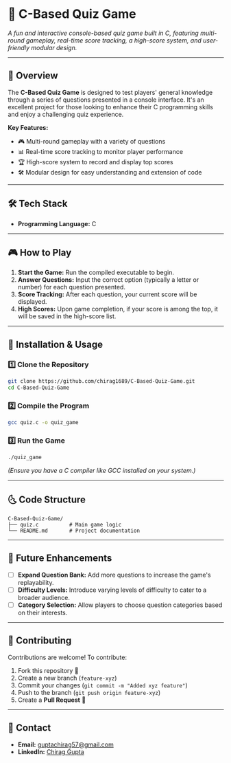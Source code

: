 # 🧠 C-Based Quiz Game

_A fun and interactive console-based quiz game built in C, featuring multi-round gameplay, real-time score tracking, a high-score system, and user-friendly modular design._

---

## 📌 Overview

The **C-Based Quiz Game** is designed to test players' general knowledge through a series of questions presented in a console interface. It's an excellent project for those looking to enhance their C programming skills and enjoy a challenging quiz experience.

**Key Features:**
- 🎮 Multi-round gameplay with a variety of questions
- 📊 Real-time score tracking to monitor player performance
- 🏆 High-score system to record and display top scores
- 🛠️ Modular design for easy understanding and extension of code

---

## 🛠️ Tech Stack

- **Programming Language:** C

---

## 🎮 How to Play

1. **Start the Game:** Run the compiled executable to begin.
2. **Answer Questions:** Input the correct option (typically a letter or number) for each question presented.
3. **Score Tracking:** After each question, your current score will be displayed.
4. **High Scores:** Upon game completion, if your score is among the top, it will be saved in the high-score list.

---

## 💂️ Installation & Usage

### 1️⃣ Clone the Repository

```bash
git clone https://github.com/chirag1689/C-Based-Quiz-Game.git
cd C-Based-Quiz-Game
```

### 2️⃣ Compile the Program

```bash
gcc quiz.c -o quiz_game
```

### 3️⃣ Run the Game

```bash
./quiz_game
```

_(Ensure you have a C compiler like GCC installed on your system.)_

---

## 🌜 Code Structure

```
C-Based-Quiz-Game/
├── quiz.c          # Main game logic
└── README.md       # Project documentation
```

---

## 📌 Future Enhancements

- [ ] **Expand Question Bank:** Add more questions to increase the game's replayability.
- [ ] **Difficulty Levels:** Introduce varying levels of difficulty to cater to a broader audience.
- [ ] **Category Selection:** Allow players to choose question categories based on their interests.

---

## 🤝 Contributing

Contributions are welcome! To contribute:

1. Fork this repository 🍔️
2. Create a new branch (`feature-xyz`)
3. Commit your changes (`git commit -m "Added xyz feature"`)
4. Push to the branch (`git push origin feature-xyz`)
5. Create a **Pull Request** 📩

---

## 🙋 Contact

- **Email:** guptachirag57@gmail.com
- **LinkedIn:** [Chirag Gupta](https://www.linkedin.com/in/chirag-gupta-20640b24a/)
